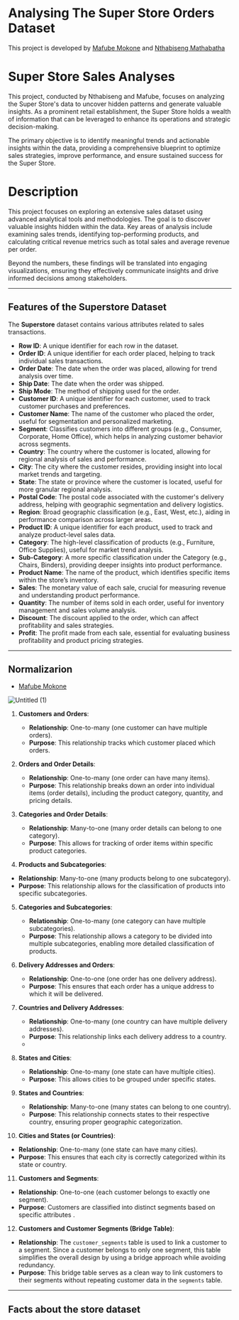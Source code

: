 # Analysing The Super Store Orders Dataset

This project is developed by [Mafube Mokone](https://github.com/Mafube) and [Nthabiseng Mathabatha](https://github.com/agnesnthabi)

# Super Store Sales Analyses

This project, conducted by Nthabiseng and Mafube, focuses on analyzing the Super Store's data to uncover hidden patterns and generate valuable insights. As a prominent retail establishment, the Super Store holds a wealth of information that can be leveraged to enhance its operations and strategic decision-making.

The primary objective is to identify meaningful trends and actionable insights within the data, providing a comprehensive blueprint to optimize sales strategies, improve performance, and ensure sustained success for the Super Store.

# Description
This project focuses on exploring an extensive sales dataset using advanced analytical tools and methodologies. The goal is to discover valuable insights hidden within the data. Key areas of analysis include examining sales trends, identifying top-performing products, and calculating critical revenue metrics such as total sales and average revenue per order.

Beyond the numbers, these findings will be translated into engaging visualizations, ensuring they effectively communicate insights and drive informed decisions among stakeholders.


---

## Features of the Superstore Dataset

The **Superstore** dataset contains various attributes related to sales transactions. 

- **Row ID**: A unique identifier for each row in the dataset.
- **Order ID**: A unique identifier for each order placed, helping to track individual sales transactions.
- **Order Date**: The date when the order was placed, allowing for trend analysis over time.
- **Ship Date**: The date when the order was shipped.
- **Ship Mode**: The method of shipping used for the order.
- **Customer ID**: A unique identifier for each customer, used to track customer purchases and preferences.
- **Customer Name**: The name of the customer who placed the order, useful for segmentation and personalized marketing.
- **Segment**: Classifies customers into different groups (e.g., Consumer, Corporate, Home Office), which helps in analyzing customer behavior across segments.
- **Country**: The country where the customer is located, allowing for regional analysis of sales and performance.
- **City**: The city where the customer resides, providing insight into local market trends and targeting.
- **State**: The state or province where the customer is located, useful for more granular regional analysis.
- **Postal Code**: The postal code associated with the customer's delivery address, helping with geographic segmentation and delivery logistics.
- **Region**: Broad geographic classification (e.g., East, West, etc.), aiding in performance comparison across larger areas.
- **Product ID**: A unique identifier for each product, used to track and analyze product-level sales data.
- **Category**: The high-level classification of products (e.g., Furniture, Office Supplies), useful for market trend analysis.
- **Sub-Category**: A more specific classification under the Category (e.g., Chairs, Binders), providing deeper insights into product performance.
- **Product Name**: The name of the product, which identifies specific items within the store’s inventory.
- **Sales**: The monetary value of each sale, crucial for measuring revenue and understanding product performance.
- **Quantity**: The number of items sold in each order, useful for inventory management and sales volume analysis.
- **Discount**: The discount applied to the order, which can affect profitability and sales strategies.
- **Profit**: The profit made from each sale, essential for evaluating business profitability and product pricing strategies.

---

## Normalizarion 
- [Mafube Mokone](https://github.com/Mafube)

![Untitled (1)](https://github.com/user-attachments/assets/ba6626dd-e940-4cbe-af28-223c00b7ab46)

1. **Customers and Orders**:
   - **Relationship**: One-to-many (one customer can have multiple orders).
   - **Purpose**: This relationship tracks which customer placed which orders.

2. **Orders and Order Details**:
   - **Relationship**: One-to-many (one order can have many items).
   - **Purpose**: This relationship breaks down an order into individual items (order details), including the product category, quantity, and pricing details. 

3. **Categories and Order Details**:
   - **Relationship**: Many-to-one (many order details can belong to one category).
   - **Purpose**: This allows for tracking of order items within specific product categories. 

4.  **Products and Subcategories**:
   - **Relationship**: Many-to-one (many products belong to one subcategory).
   - **Purpose**: This relationship allows for the classification of products into specific subcategories.
     
5. **Categories and Subcategories**:
   - **Relationship**: One-to-many (one category can have multiple subcategories).
   - **Purpose**: This relationship allows a category to be divided into multiple subcategories, enabling more detailed classification of products. 

6. **Delivery Addresses and Orders**:
   - **Relationship**: One-to-one (one order has one delivery address).
   - **Purpose**: This ensures that each order has a unique address to which it will be delivered.

7. **Countries and Delivery Addresses**:
   - **Relationship**: One-to-many (one country can have multiple delivery addresses).
   - **Purpose**: This relationship links each delivery address to a country.
   - 
8. **States and Cities**:
   - **Relationship**: One-to-many (one state can have multiple cities).
   - **Purpose**: This allows cities to be grouped under specific states.

9. **States and Countries**:
   - **Relationship**: Many-to-one (many states can belong to one country).
   - **Purpose**: This relationship connects states to their respective country, ensuring proper geographic categorization.

10. **Cities and States (or Countries)**:
   - **Relationship**: One-to-many (one state can have many cities).
   - **Purpose**: This ensures that each city is correctly categorized within its state or country.
     
11. **Customers and Segments**:
   - **Relationship**: One-to-one (each customer belongs to exactly one segment).
   - **Purpose**: Customers are classified into distinct segments based on specific attributes .

12. **Customers and Customer Segments (Bridge Table)**:
   - **Relationship**: The `customer_segments` table is used to link a customer to a segment. Since a customer belongs to only one segment, this table simplifies the overall design by using a bridge approach while avoiding redundancy.
   - **Purpose**: This bridge table serves as a clean way to link customers to their segments without repeating customer data in the `segments` table.
---

## Facts about the store dataset


